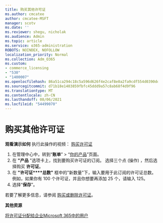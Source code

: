 ```yaml
---
title: 购买其他许可证
ms.author: cmcatee
author: cmcatee-MSFT
manager: scotv
ms.date: ''
ms.reviewer: shegu, nicholak
ms.audience: Admin
ms.topic: article
ms.service: o365-administration
ROBOTS: NOINDEX, NOFOLLOW
localization_priority: Normal
ms.collection: Adm_O365
ms.custom:
- commerce_licensing
- "530"
- "1400007"
ms.openlocfilehash: 86a51ca294c18c5a596d626f4e2caf8e0a2fa9cdf554d0390dd31b97445a0b6d
ms.sourcegitcommit: d71b18e1403859fbfc45ddd9a57c8ab68f4d9f96
ms.translationtype: MT
ms.contentlocale: zh-CN
ms.lasthandoff: 08/06/2021
ms.locfileid: "54499070"
---
```

# <a name="buy-additional-licenses"></a>购买其他许可证

**观看演示如何** 执行此操作的视频： [购买许可证](https://go.microsoft.com/fwlink/p/?linkid=2154857)

1. 在管理中心中，转到“**账单**” > “[你的产品](https://go.microsoft.com/fwlink/p/?linkid=842054)”页面。
2. 在 **"产品** "选项卡上，找到要购买许可证的订阅。 选择三个点 (操作) ，然后选择购买 **许可证**。
3. 在 **"许可证****总数"** 框中的"新数量"下，输入要用于此订阅的许可证总数。 例如，如果你有 100 个许可证，并且你想要再添加 25 个，请输入 125。
4. 选择“**保存**”。

若要了解更多信息，请参阅 [购买或删除许可证](/microsoft-365/commerce/licenses/buy-licenses)。

**其他资源**

[将许可证分配给企业Microsoft 365中的用户](/microsoft-365/admin/manage/assign-licenses-to-users)